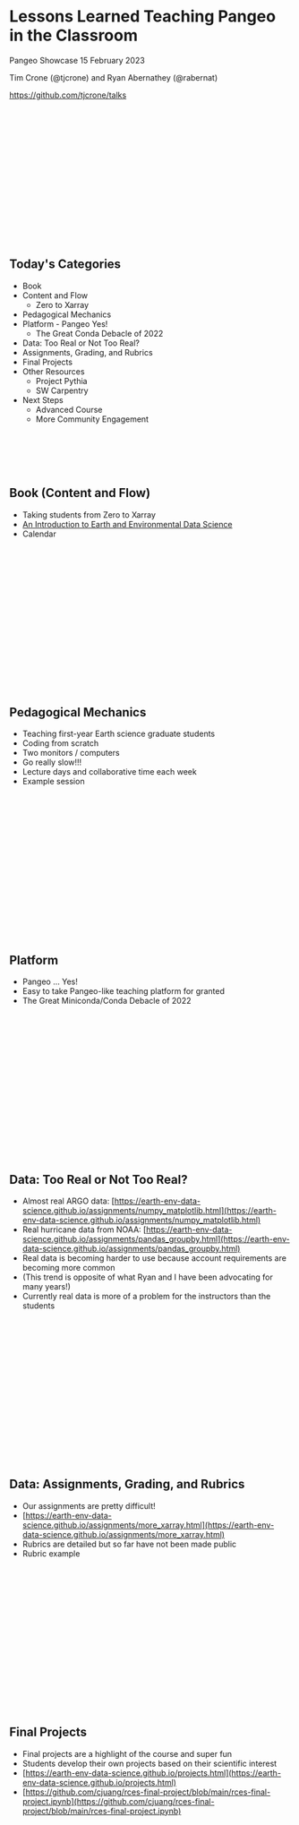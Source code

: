 # Lessons Learned Teaching Pangeo in the Classroom

Pangeo Showcase 15 February 2023

Tim Crone (@tjcrone) and Ryan Abernathey (@rabernat)

https://github.com/tjcrone/talks


<br/><br/> <br/><br/> <br/><br/> <br/><br/> <br/><br/> <br/><br/> <br/><br/>
## Today's Categories

 - Book
 - Content and Flow
   - Zero to Xarray
 - Pedagogical Mechanics
 - Platform - Pangeo Yes!
   - The Great Conda Debacle of 2022
 - Data: Too Real or Not Too Real?
 - Assignments, Grading, and Rubrics
 - Final Projects
 - Other Resources
   - Project Pythia
   - SW Carpentry
 - Next Steps
   - Advanced Course
   - More Community Engagement


<br/><br/> <br/><br/>
## Book (Content and Flow)
 - Taking students from Zero to Xarray
 - [An Introduction to Earth and Environmental Data Science](https://earth-env-data-science.github.io/intro.html)
 - Calendar


<br/><br/> <br/><br/> <br/><br/> <br/><br/> <br/><br/> <br/><br/> <br/><br/> <br/>
## Pedagogical Mechanics

 - Teaching first-year Earth science graduate students
 - Coding from scratch
 - Two monitors / computers
 - Go really slow!!!
 - Lecture days and collaborative time each week
 - Example session


<br/><br/> <br/><br/> <br/><br/> <br/><br/> <br/><br/> <br/><br/> <br/><br/> <br/>
## Platform

 - Pangeo ... Yes!
 - Easy to take Pangeo-like teaching platform for granted
 - The Great Miniconda/Conda Debacle of 2022


<br/><br/> <br/><br/> <br/><br/> <br/><br/> <br/><br/> <br/><br/> <br/><br/> <br/>
## Data: Too Real or Not Too Real?

 - Almost real ARGO data: [https://earth-env-data-science.github.io/assignments/numpy_matplotlib.html](https://earth-env-data-science.github.io/assignments/numpy_matplotlib.html)
 - Real hurricane data from NOAA: [https://earth-env-data-science.github.io/assignments/pandas_groupby.html](https://earth-env-data-science.github.io/assignments/pandas_groupby.html)
 - Real data is becoming harder to use because account requirements are becoming more common
 - (This trend is opposite of what Ryan and I have been advocating for many years!)
 - Currently real data is more of a problem for the instructors than the students


<br/><br/> <br/><br/> <br/><br/> <br/><br/> <br/><br/> <br/><br/> <br/><br/> <br/>
## Data: Assignments, Grading, and Rubrics

 - Our assignments are pretty difficult!
 - [https://earth-env-data-science.github.io/assignments/more_xarray.html](https://earth-env-data-science.github.io/assignments/more_xarray.html)
 - Rubrics are detailed but so far have not been made public
 - Rubric example


<br/><br/> <br/><br/> <br/><br/> <br/><br/> <br/><br/> <br/><br/> <br/><br/> <br/>
## Final Projects

 - Final projects are a highlight of the course and super fun
 - Students develop their own projects based on their scientific interest
 - [https://earth-env-data-science.github.io/projects.html](https://earth-env-data-science.github.io/projects.html)
 - [https://github.com/cjuang/rces-final-project/blob/main/rces-final-project.ipynb](https://github.com/cjuang/rces-final-project/blob/main/rces-final-project.ipynb)




